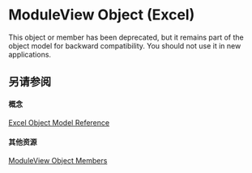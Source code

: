 
# ModuleView Object (Excel)

This object or member has been deprecated, but it remains part of the object model for backward compatibility. You should not use it in new applications.


## 另请参阅


#### 概念


[Excel Object Model Reference](11ea8598-8a20-92d5-f98b-0da04263bf2c.md)
#### 其他资源


[ModuleView Object Members](http://msdn.microsoft.com/library/41903808-0dbe-3b7a-4b41-302a9b9833e8%28Office.15%29.aspx)